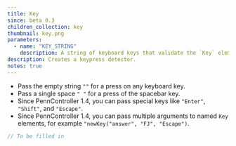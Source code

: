 ```yaml
---
title: Key
since: beta 0.3
children_collection: key
thumbnail: key.png
parameters:
  - name: "KEY_STRING"
    description: A string of keyboard keys that validate the `Key` element.
description: Creates a keypress detector.
notes: true
---
```


+ Pass the empty string `""` for a press on any keyboard key.
+ Pass a single space `" "` for a press of the spacebar key. 
+ Since PennController 1.4, you can pass special keys like `"Enter"`, `"Shift"`,
and `"Escape"`.
+ Since PennController 1.4, you can pass multiple arguments to named `Key`
elements, for example `"newKey("answer", "FJ", "Escape")`.

<!--more-->

```javascript
// To be filled in
```

